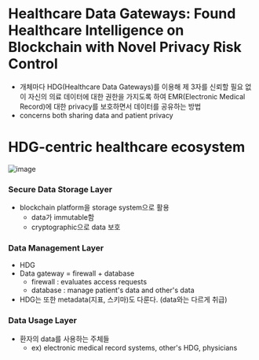 # Healthcare Data Gateways: Found Healthcare Intelligence on Blockchain with Novel Privacy Risk Control
- 개체마다 HDG(Healthcare Data Gateways)를 이용해 제 3자를 신뢰할 필요 없이 자신의 의료 데이터에 대한 권한을 가지도록 하여 EMR(Electronic Medical Record)에 대한 privacy를 보호하면서 데이터를 공유하는 방법
- concerns both sharing data and patient privacy
# HDG-centric healthcare ecosystem
![image](https://user-images.githubusercontent.com/68576770/107001132-7347b280-67cc-11eb-80e7-7cdb1d720892.png)
### Secure Data Storage Layer
- blockchain platform을 storage system으로 활용
    - data가 immutable함
    - cryptographic으로 data 보호
### Data Management Layer
- HDG
- Data gateway = firewall + database
    - firewall : evaluates access requests
    - database : manage patient's data and other's data
- HDG는 또한 metadata(지표, 스키마)도 다룬다. (data와는 다르게 취급)
### Data Usage Layer
- 환자의 data를 사용하는 주체들
    - ex) electronic medical record systems, other's HDG, physicians
